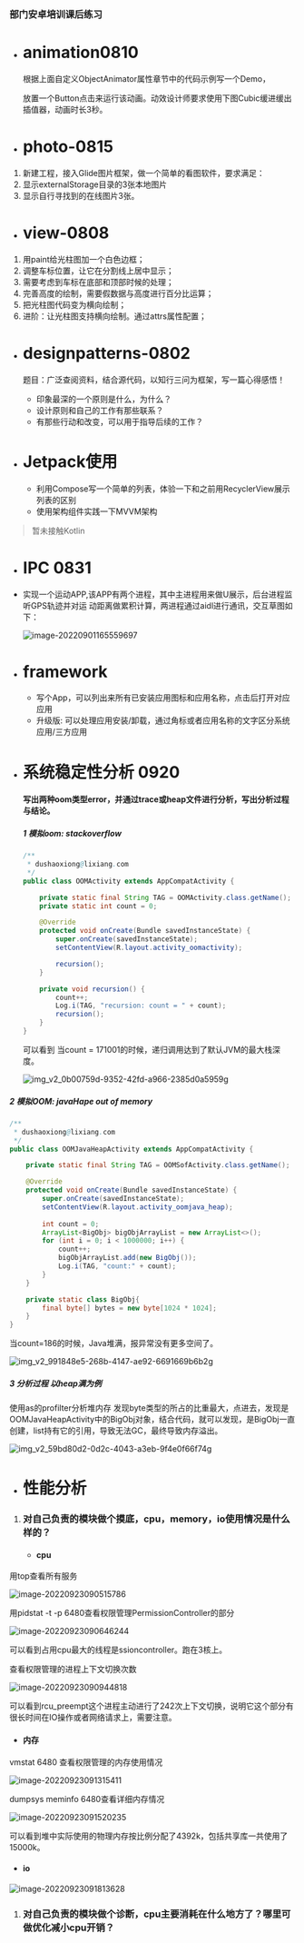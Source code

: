 ### 部门安卓培训课后练习

- # animation0810
  
  根据上面自定义ObjectAnimator属性章节中的代码示例写一个Demo，
  
  放置一个Button点击来运行该动画。动效设计师要求使用下图Cubic缓进缓出插值器，动画时长3秒。
- # photo-0815
1. 新建工程，接入Glide图片框架，做一个简单的看图软件，要求满足：
2. 显示externalStorage目录的3张本地图片
3. 显示自行寻找到的在线图片3张。
- # view-0808
1. 用paint给光柱图加一个白色边框；
2. 调整车标位置，让它在分割线上居中显示；
3. 需要考虑到车标在底部和顶部时候的处理；
4. 完善高度的绘制，需要假数据与高度进行百分比运算；
5. 把光柱图代码变为横向绘制；
6. 进阶：让光柱图支持横向绘制。通过attrs属性配置；
- # designpatterns-0802
  
  题目：广泛查阅资料，结合源代码，以知行三问为框架，写一篇心得感悟！
  
  - 印象最深的一个原则是什么，为什么？
  - 设计原则和自己的工作有那些联系？
  - 有那些行动和改变，可以用于指导后续的工作？

- # Jetpack使用
  - 利用Compose写一个简单的列表，体验一下和之前用RecyclerView展示列表的区别
  - 使用架构组件实践一下MVVM架构
> 暂未接触Kotlin

- # IPC 0831

- 实现一个运动APP,该APP有两个进程，其中主进程用来做U展示，后台进程监听GPS轨迹并对运
  动距离做累积计算，两进程通过aidl进行通讯，交互草图如下：

  ![image-20220901165559697](https://images-1301128659.cos.ap-beijing.myqcloud.com/shaoxiongdu/202209011655777.png)

- # framework
  - 写个App，可以列出来所有已安装应用图标和应用名称，点击后打开对应应用
  - 升级版: 可以处理应用安装/卸载，通过角标或者应用名称的文字区分系统应用/三方应用

- # 系统稳定性分析 0920

  #### 写出两种oom类型error，并通过trace或heap文件进行分析，写出分析过程与结论。

  ##### 1 模拟oom: stackoverflow

  ```java
  /**
   * dushaoxiong@lixiang.com
   */
  public class OOMActivity extends AppCompatActivity {
  
      private static final String TAG = OOMActivity.class.getName();
      private static int count = 0;
  
      @Override
      protected void onCreate(Bundle savedInstanceState) {
          super.onCreate(savedInstanceState);
          setContentView(R.layout.activity_oomactivity);
  
          recursion();
      }
  
      private void recursion() {
          count++;
          Log.i(TAG, "recursion: count = " + count);
          recursion();
      }
  }
  ```

  可以看到 当count = 171001的时候，递归调用达到了默认JVM的最大栈深度。

  ![img_v2_0b00759d-9352-42fd-a966-2385d0a5959g](https://images-1301128659.cos.ap-beijing.myqcloud.com/shaoxiongdu/202209201639967.png)



##### 2 模拟OOM: javaHape out of memory

```java
/**
 * dushaoxiong@lixiang.com
 */
public class OOMJavaHeapActivity extends AppCompatActivity {

    private static final String TAG = OOMSofActivity.class.getName();

    @Override
    protected void onCreate(Bundle savedInstanceState) {
        super.onCreate(savedInstanceState);
        setContentView(R.layout.activity_oomjava_heap);
        
        int count = 0;
        ArrayList<BigObj> bigObjArrayList = new ArrayList<>();
        for (int i = 0; i < 1000000; i++) {
            count++;
            bigObjArrayList.add(new BigObj());
            Log.i(TAG, "count:" + count);
        }
    }

    private static class BigObj{
        final byte[] bytes = new byte[1024 * 1024];
    }
}
```

当count=186的时候，Java堆满，报异常没有更多空间了。

![img_v2_991848e5-268b-4147-ae92-6691669b6b2g](https://images-1301128659.cos.ap-beijing.myqcloud.com/shaoxiongdu/202209201639910.png)

##### 3 分析过程 以heap满为例

使用as的profilter分析堆内存 发现byte类型的所占的比重最大，点进去，发现是OOMJavaHeapActivity中的BigObj对象，结合代码，就可以发现，是BigObj一直创建，list持有它的引用，导致无法GC，最终导致内存溢出。

![img_v2_59bd80d2-0d2c-4043-a3eb-9f4e0f66f74g](https://images-1301128659.cos.ap-beijing.myqcloud.com/shaoxiongdu/202209201639423.png)

- # 性能分析

1. ### 对自己负责的模块做个摸底，cpu，memory，io使用情况是什么样的？

   - #### cpu

用top查看所有服务

![image-20220923090515786](/home/workspace/DeptAndroidCultivate/README.assets/image-20220923090515786.png)

用pidstat -t -p 6480查看权限管理PermissionController的部分 

![image-20220923090646244](/home/workspace/DeptAndroidCultivate/README.assets/image-20220923090646244.png)

可以看到占用cpu最大的线程是ssioncontroller。跑在3核上。

查看权限管理的进程上下文切换次数

![image-20220923090944818](/home/workspace/DeptAndroidCultivate/README.assets/image-20220923090944818.png)

可以看到rcu_preempt这个进程主动进行了242次上下文切换，说明它这个部分有很长时间在IO操作或者网络请求上，需要注意。

- #### 内存

vmstat 6480 查看权限管理的内存使用情况

![image-20220923091315411](/home/workspace/DeptAndroidCultivate/README.assets/image-20220923091315411.png)

dumpsys meminfo 6480查看详细内存情况

![image-20220923091520235](/home/workspace/DeptAndroidCultivate/README.assets/image-20220923091520235.png)

可以看到堆中实际使用的物理内存按比例分配了4392k，包括共享库一共使用了15000k。

- #### io

![image-20220923091813628](/home/workspace/DeptAndroidCultivate/README.assets/image-20220923091813628.png)

1. ### 对自己负责的模块做个诊断，cpu主要消耗在什么地方了？哪里可做优化减小cpu开销？